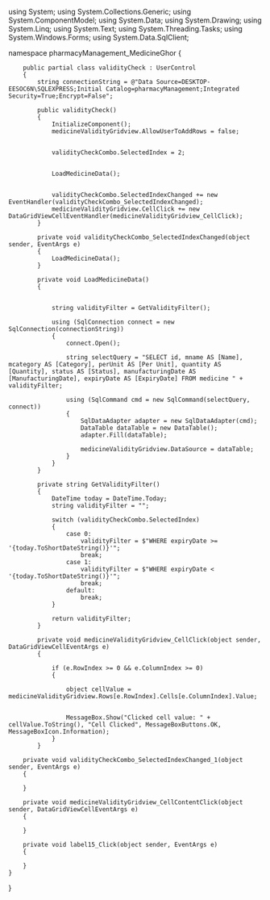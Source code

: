 using System;
using System.Collections.Generic;
using System.ComponentModel;
using System.Data;
using System.Drawing;
using System.Linq;
using System.Text;
using System.Threading.Tasks;
using System.Windows.Forms;
using System.Data.SqlClient;

namespace pharmacyManagement_MedicineGhor
{
   

        public partial class validityCheck : UserControl
        {
            string connectionString = @"Data Source=DESKTOP-EESOC6N\SQLEXPRESS;Initial Catalog=pharmacyManagement;Integrated Security=True;Encrypt=False";

            public validityCheck()
            {
                InitializeComponent();
                medicineValidityGridview.AllowUserToAddRows = false;

                
                validityCheckCombo.SelectedIndex = 2;

                
                LoadMedicineData();

                
                validityCheckCombo.SelectedIndexChanged += new EventHandler(validityCheckCombo_SelectedIndexChanged);
                medicineValidityGridview.CellClick += new DataGridViewCellEventHandler(medicineValidityGridview_CellClick);
            }

            private void validityCheckCombo_SelectedIndexChanged(object sender, EventArgs e)
            {
                LoadMedicineData();
            }

            private void LoadMedicineData()
            {
                

                string validityFilter = GetValidityFilter();

                using (SqlConnection connect = new SqlConnection(connectionString))
                {
                    connect.Open();

                    string selectQuery = "SELECT id, mname AS [Name], mcategory AS [Category], perUnit AS [Per Unit], quantity AS [Quantity], status AS [Status], manufacturingDate AS [ManufacturingDate], expiryDate AS [ExpiryDate] FROM medicine " + validityFilter;

                    using (SqlCommand cmd = new SqlCommand(selectQuery, connect))
                    {
                        SqlDataAdapter adapter = new SqlDataAdapter(cmd);
                        DataTable dataTable = new DataTable();
                        adapter.Fill(dataTable);

                        medicineValidityGridview.DataSource = dataTable;
                    }
                }
            }

            private string GetValidityFilter()
            {
                DateTime today = DateTime.Today;
                string validityFilter = "";

                switch (validityCheckCombo.SelectedIndex)
                {
                    case 0: 
                        validityFilter = $"WHERE expiryDate >= '{today.ToShortDateString()}'";
                        break;
                    case 1: 
                        validityFilter = $"WHERE expiryDate < '{today.ToShortDateString()}'";
                        break;
                    default: 
                        break;
                }

                return validityFilter;
            }

            private void medicineValidityGridview_CellClick(object sender, DataGridViewCellEventArgs e)
            {
               
                if (e.RowIndex >= 0 && e.ColumnIndex >= 0)
                {
                    
                    object cellValue = medicineValidityGridview.Rows[e.RowIndex].Cells[e.ColumnIndex].Value;

                    
                    MessageBox.Show("Clicked cell value: " + cellValue.ToString(), "Cell Clicked", MessageBoxButtons.OK, MessageBoxIcon.Information);
                }
            }

        private void validityCheckCombo_SelectedIndexChanged_1(object sender, EventArgs e)
        {

        }

        private void medicineValidityGridview_CellContentClick(object sender, DataGridViewCellEventArgs e)
        {

        }

        private void label15_Click(object sender, EventArgs e)
        {

        }
    }
    

}


    


